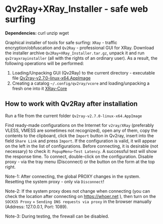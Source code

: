 # Qv2Ray+XRay_Installer - safe web surfing

**Dependencies:** curl unzip wget

Graphical installer of tools for safe surfing: `XRay` - traffic encryption/obfuscation and `Qv2Ray` - professional GUI for XRay. Download the installer archive `Qv2Ray+XRay_Installer.tar.gz`, unpack it and run `qv2rayxrayinstaller` (all with the rights of an ordinary user). As a result, the following operations will be performed:

1. Loading/Unpacking GUI (Qv2Ray) to the current directory - executable file [Qv2ray-v2.7.0-linux-x64.AppImage](https://github.com/Qv2ray/Qv2ray/releases)
2. Creating a catalog `~/.config/qv2ray/vcore` and loading/unpacking a fresh one into it [XRay-Core](https://github.com/XTLS/Xray-core/releases)

How to work with Qv2Ray after installation
--
Run a file from the current folder `Qv2ray-v2.7.0-linux-x64.AppImage`

Find ready-made configurations on the Internet for `v2ray/XRay` (preferably VLESS, VMESS are sometimes not recognized), open any of them, copy the contents to the clipboard, click the `Import` button in Qv2ray, insert into the field `Share Link` and press `Import`. If the configuration is valid, it will appear on the left in the list of configurations. Before connecting, it is desirable (not necessary) to check it: `PopupMenu`-`Test Latency`. A successful test will show the response time. To connect, double-click on the configuration. Disable proxy - via the tray menu (Disconnect) or the button on the form at the top right. 

Note-1: After connecting, the global PROXY changes in the system. Resetting the system proxy - only via `Disconnect`! 

Note-2: If the system proxy does not change when connecting (you can check the location after connecting on https://whoer.net ), then turn on the `SOCKS5 Proxy` + `Sending DNS requests via proxy` in the browser manually (Address: 127.0.0.1, Port: 1089).

Note-3: During testing, the firewall can be disabled.
